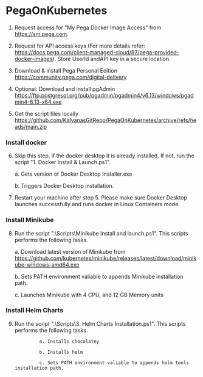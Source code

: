 # PegaOnKubernetes

1. Request access for "My Pega Docker Image Access" from https://sm.pega.com.

2. Request for API access keys (For more details refer: https://docs.pega.com/client-managed-cloud/87/pega-provided-docker-images). Store UserId andAPI key in a secure location.

3. Download & install Pega Personal Edition https://community.pega.com/digital-delivery

4. Optional: Download and install pgAdmin https://ftp.postgresql.org/pub/pgadmin/pgadmin4/v6.13/windows/pgadmin4-6.13-x64.exe

5. Get the script files locally https://github.com/KalyanasGitRepo/PegaOnKubernetes/archive/refs/heads/main.zip

### Install docker

6. Skip this step, if the docker desktop it is already installed. If not, run the script "1. Docker Install & Launch.ps1".
    
    a. Gets version of Docker Desktop Installer.exe
    
    b. Triggers Docker Desktop installation.
    
7. Restart your machine after step 5. Please make sure Docker Desktop launches successfully and runs docker in Linux Containers mode. 

### Install Minikube

8. Run the script ".\Scripts\Minikube Install and launch.ps1". This scripts performs the following tasks.

    a. Download latest version of Minikube from https://github.com/kubernetes/minikube/releases/latest/download/minikube-windows-amd64.exe

    b. Sets PATH environment valiable to appends Minikube installation path.

    c. Launches Minikube with 4 CPU, and 12 GB Memory units



### Install Helm Charts

9. Run the script ".\Scripts\3. Helm Charts Installation.ps1". This scripts performs the following tasks.

                a. Installs chocolatey
                
                b. Installs helm
                
                c. Sets PATH environment valiable to appends helm tools installation path.
               
